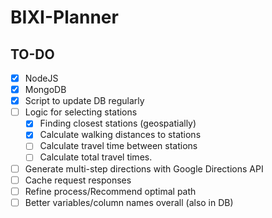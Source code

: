 # BIXI-Planner

## TO-DO
- [x] NodeJS
- [x] MongoDB
- [x] Script to update DB regularly
- [ ] Logic for selecting stations
  - [x] Finding closest stations (geospatially)
  - [x] Calculate walking distances to stations
  - [ ] Calculate travel time between stations
  - [ ] Calculate total travel times.
- [ ] Generate multi-step directions with Google Directions API
- [ ] Cache request responses
- [ ] Refine process/Recommend optimal path
- [ ] Better variables/column names overall (also in DB)
